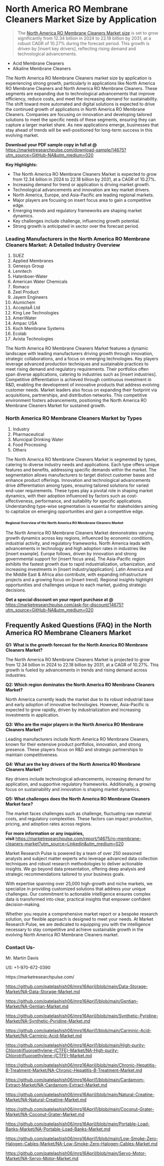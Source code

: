 <h1>North America RO Membrane Cleaners Market&nbsp;Size by Application</h1><blockquote><p>The <a href="https://marketresearchpulse.com/download-sample/14675?utm_source=GitHub-NA&amp;utm_medium=020">North America RO Membrane Cleaners Market size</a> is set to grow significantly from 12.34 billion in 2024 to 22.18 billion by 2031, at a robust CAGR of 10.27% during the forecast period. This growth is driven by [insert key drivers], reflecting rising demand and technological advancements.</p></blockquote><ul><li>Acid Membrane Cleaners<li> Alkaline Membrane Cleaners</li></ul><p>The North America RO Membrane Cleaners market size by application is experiencing strong growth, particularly in applications like North America RO Membrane Cleaners and North America RO Membrane Cleaners. These segments are expanding due to technological advancements that improve efficiency, reduce costs, and meet the increasing demand for sustainability. The shift toward more automated and digital solutions is expected to drive the continued growth of applications in North America RO Membrane Cleaners. Companies are focusing on innovation and developing tailored solutions to meet the specific needs of these segments, ensuring they can capture a larger market share. As new applications emerge, businesses that stay ahead of trends will be well-positioned for long-term success in this evolving market.</p><p><strong>Download your PDF sample copy in full at @ </strong><a href="https://marketresearchpulse.com/download-sample/14675?utm_source=GitHub-NA&amp;utm_medium=020">https://marketresearchpulse.com/download-sample/14675?utm_source=GitHub-NA&amp;utm_medium=020</a></p><p><strong>Key Highlights: </strong></p><ul><li>The North America RO Membrane Cleaners Market is expected to grow from 12.34 billion in 2024 to 22.18 billion by 2031, at a CAGR of 10.27%.</li><li>Increasing demand for trend or application is driving market growth.</li><li>Technological advancements and innovation are key market drivers.</li><li>North America, Europe, and Asia-Pacific are leading regional markets.</li><li>Major players are focusing on insert focus area to gain a competitive edge.</li><li>Emerging trends and regulatory frameworks are shaping market dynamics.</li><li>Key challenges include challenge, influencing growth potential.</li><li>Strong growth is anticipated in sector over the forecast period.</li></ul><h3>Leading Manufacturers in the North America RO Membrane Cleaners Market: A Detailed Industry Overview</h3><ol><li>SUEZ</li><li>Applied Membranes</li><li>Genesys Group</li><li>Lenntech</li><li>Hatenboer-Water</li><li>American Water Chemicals</li><li>Romaco</li><li>Zeel Product</li><li>Jayem Engineers</li><li>Alumichem</li><li>AcceptaÂ Ltd</li><li>King Lee Technologies</li><li>AmeriWater</li><li>Ampac USA</li><li>Koch Membrane Systems</li><li>Ecolab</li><li>Avista Technologies</li></ol><div class="flex max-w-full flex-col flex-grow"><div class="min-h-8 text-message flex w-full flex-col items-end gap-2 whitespace-normal break-words [.text-message+&amp;]:mt-5" dir="auto" data-message-author-role="assistant" data-message-id="fd8432e4-4910-450d-b182-61b7bfb0a01f" data-message-model-slug="gpt-4o"><div class="flex w-full flex-col gap-1 empty:hidden first:pt-[3px]"><div class="markdown prose w-full break-words dark:prose-invert light"><p>The North America RO Membrane Cleaners Market features a dynamic landscape with leading manufacturers driving growth through innovation, strategic collaborations, and a focus on emerging technologies. Key players leverage advanced production techniques and sustainable practices to meet rising demand and regulatory requirements. Their portfolios often span diverse applications, catering to industries such as [insert industries]. Competitive differentiation is achieved through continuous investment in R&amp;D, enabling the development of innovative products that address evolving customer needs. Market leaders also focus on expanding their footprint via acquisitions, partnerships, and distribution networks. This competitive environment fosters advancements, positioning the North America RO Membrane Cleaners Market for sustained growth.</p></div></div></div></div><h3>North America RO Membrane Cleaners Market by Types</h3><ol><li>Industry<li> Pharmaceutical<li> Municipal Drinking Water<li> Food Processing<li> Others</li></ol><div class="flex max-w-full flex-col flex-grow"><div class="min-h-8 text-message flex w-full flex-col items-end gap-2 whitespace-normal break-words [.text-message+&amp;]:mt-5" dir="auto" data-message-author-role="assistant" data-message-id="084470be-0bb7-4664-bddf-5156b4f41249" data-message-model-slug="gpt-4o-mini"><div class="flex w-full flex-col gap-1 empty:hidden first:pt-[3px]"><div class="markdown prose w-full break-words dark:prose-invert light"><p>The North America RO Membrane Cleaners Market is segmented by types, catering to diverse industry needs and applications. Each type offers unique features and benefits, addressing specific demands within the market. The segmentation allows manufacturers to target distinct customer bases and enhance product offerings. Innovation and technological advancements drive differentiation among types, ensuring tailored solutions for varied end-user requirements. These types play a pivotal role in shaping market dynamics, with their adoption influenced by factors such as cost-effectiveness, performance, and suitability for specific applications. Understanding type-wise segmentation is essential for stakeholders aiming to capitalize on emerging opportunities and gain a competitive edge.</p></div></div></div></div><h3><span style="font-size: 11px;">Regional Overview of the North America RO Membrane Cleaners Market</span></h3><div class="flex max-w-full flex-col flex-grow"><div class="min-h-8 text-message flex w-full flex-col items-end gap-2 whitespace-normal break-words [.text-message+&amp;]:mt-5" dir="auto" data-message-author-role="assistant" data-message-id="e9038762-ce64-4e30-91c9-9bd413514231" data-message-model-slug="gpt-4o-mini"><div class="flex w-full flex-col gap-1 empty:hidden first:pt-[3px]"><div class="markdown prose w-full break-words dark:prose-invert light"><p>The North America RO Membrane Cleaners Market demonstrates varying growth dynamics across key regions, influenced by economic conditions, industrial activity, and regulatory frameworks. North America leads with advancements in technology and high adoption rates in industries like [insert example]. Europe follows, driven by innovation and strong governmental support for [insert focus area]. The Asia-Pacific region exhibits the fastest growth due to rapid industrialization, urbanization, and increasing investments in [insert industry/application]. Latin America and the Middle East &amp; Africa also contribute, with expanding infrastructure projects and a growing focus on [insert trend]. Regional insights highlight opportunities and challenges unique to each market, guiding strategic decisions.</p></div></div></div></div><p><strong>Get a special discount on your report purchase at @ </strong><a href="https://marketresearchpulse.com/ask-for-discount/14675?utm_source=GitHub-NA&amp;utm_medium=020">https://marketresearchpulse.com/ask-for-discount/14675?utm_source=GitHub-NA&amp;utm_medium=020</a></p><h2>Frequently Asked Questions (FAQ) in the North America RO Membrane Cleaners Market</h2><p><strong>Q1: What is the growth forecast for the North America RO Membrane Cleaners Market?</strong></p><p>The North America RO Membrane Cleaners Market is projected to grow from 12.34 billion in 2024 to 22.18 billion by 2031, at a CAGR of 10.27%. This growth is fueled by advancements in trends and rising demand across industries.</p><p><strong>Q2: Which region dominates the North America RO Membrane Cleaners Market?</strong></p><p>North America currently leads the market due to its robust industrial base and early adoption of innovative technologies. However, Asia-Pacific is expected to grow rapidly, driven by industrialization and increasing investments in application.</p><p><strong>Q3: Who are the major players in the North America RO Membrane Cleaners Market?</strong></p><p>Leading manufacturers include North America RO Membrane Cleaners, known for their extensive product portfolios, innovation, and strong presence. These players focus on R&amp;D and strategic partnerships to maintain competitiveness.</p><p><strong>Q4: What are the key drivers of the North America RO Membrane Cleaners Market?</strong></p><p>Key drivers include technological advancements, increasing demand for application, and supportive regulatory frameworks. Additionally, a growing focus on sustainability and innovation is shaping market dynamics.</p><p><strong>Q5: What challenges does the North America RO Membrane Cleaners Market face?</strong></p><p>The market faces challenges such as challenge, fluctuating raw material costs, and regulatory complexities. These factors can impact production, pricing, and adoption rates across regions.</p><p><strong>For more information or any inquiries, visit&nbsp;</strong><a href="https://marketresearchpulse.com/report/14675/ro-membrane-cleaners-market?utm_source=Linkedin&utm_medium=020">https://marketresearchpulse.com/report/14675/ro-membrane-cleaners-market?utm_source=Linkedin&utm_medium=020</a></p><p>Market Research Pulse is powered by a team of over 250 seasoned analysts and subject matter experts who leverage advanced data collection techniques and robust research methodologies to deliver actionable insights. We go beyond data presentation, offering deep analysis and strategic recommendations tailored to your business goals.</p><p>With expertise spanning over 25,000 high-growth and niche markets, we specialize in providing customized solutions that address your unique challenges. Our commitment to actionable intelligence ensures complex data is transformed into clear, practical insights that empower confident decision-making.</p><p>Whether you require a comprehensive market report or a bespoke research solution, our flexible approach is designed to meet your needs. At Market Research Pulse, we are dedicated to equipping you with the intelligence necessary to stay competitive and achieve sustainable growth in the evolving North America RO Membrane Cleaners market.</p><h3><strong>Contact Us-</strong></h3><p>Mr. Martin Davis</p><p>US: +1-970-672-0390</p><p>https://marketresearchpulse.com/</p><p><a href="https://github.com/patelashish06/mrp16April/blob/main/Data-Storage-Market/NA-Data-Storage-Market.md">https://github.com/patelashish06/mrp16April/blob/main/Data-Storage-Market/NA-Data-Storage-Market.md</a></p><p><a href="https://github.com/patelashish06/mrp16April1/blob/main/Gentian-Market/NA-Gentian-Market.md">https://github.com/patelashish06/mrp16April1/blob/main/Gentian-Market/NA-Gentian-Market.md</a></p><p><a href="https://github.com/patelashish06/mrp16April/blob/main/Synthetic-Pyridine-Market/NA-Synthetic-Pyridine-Market.md">https://github.com/patelashish06/mrp16April/blob/main/Synthetic-Pyridine-Market/NA-Synthetic-Pyridine-Market.md</a></p><p><a href="https://github.com/patelashish06/mrp16April1/blob/main/Carminic-Acid-Market/NA-Carminic-Acid-Market.md">https://github.com/patelashish06/mrp16April1/blob/main/Carminic-Acid-Market/NA-Carminic-Acid-Market.md</a></p><p><a href="https://github.com/patelashish06/mrp16April1/blob/main/High-purity-Chlorotrifluoroethylene-(CTFE)-Market/NA-High-purity-Chlorotrifluoroethylene-(CTFE)-Market.md">https://github.com/patelashish06/mrp16April1/blob/main/High-purity-Chlorotrifluoroethylene-(CTFE)-Market/NA-High-purity-Chlorotrifluoroethylene-(CTFE)-Market.md</a></p><p><a href="https://github.com/patelashish06/mrp16April/blob/main/Chronic-Hepatitis-B-Treatment-Market/NA-Chronic-Hepatitis-B-Treatment-Market.md">https://github.com/patelashish06/mrp16April/blob/main/Chronic-Hepatitis-B-Treatment-Market/NA-Chronic-Hepatitis-B-Treatment-Market.md</a></p><p><a href="https://github.com/patelashish06/mrp16April1/blob/main/Cardamom-Extract-Market/NA-Cardamom-Extract-Market.md">https://github.com/patelashish06/mrp16April1/blob/main/Cardamom-Extract-Market/NA-Cardamom-Extract-Market.md</a></p><p><a href="https://github.com/patelashish06/mrp16April/blob/main/Natural-Creatine-Market/NA-Natural-Creatine-Market.md">https://github.com/patelashish06/mrp16April/blob/main/Natural-Creatine-Market/NA-Natural-Creatine-Market.md</a></p><p><a href="https://github.com/patelashish06/mrp16April1/blob/main/Coconut-Grater-Market/NA-Coconut-Grater-Market.md">https://github.com/patelashish06/mrp16April1/blob/main/Coconut-Grater-Market/NA-Coconut-Grater-Market.md</a></p><p><a href="https://github.com/patelashish06/mrp16April/blob/main/Portable-Load-Banks-Market/NA-Portable-Load-Banks-Market.md">https://github.com/patelashish06/mrp16April/blob/main/Portable-Load-Banks-Market/NA-Portable-Load-Banks-Market.md</a></p><p><a href="https://github.com/patelashish06/mrp16April1/blob/main/Low-Smoke-Zero-Halogen-Cables-Market/NA-Low-Smoke-Zero-Halogen-Cables-Market.md">https://github.com/patelashish06/mrp16April1/blob/main/Low-Smoke-Zero-Halogen-Cables-Market/NA-Low-Smoke-Zero-Halogen-Cables-Market.md</a></p><p><a href="https://github.com/patelashish06/mrp16April/blob/main/Servo-Motor-Market/NA-Servo-Motor-Market.md">https://github.com/patelashish06/mrp16April/blob/main/Servo-Motor-Market/NA-Servo-Motor-Market.md</a></p>